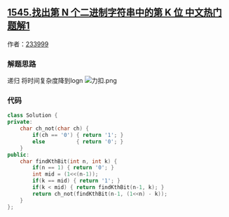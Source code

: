 ## [1545.找出第 N 个二进制字符串中的第 K 位 中文热门题解1](https://leetcode.cn/problems/find-kth-bit-in-nth-binary-string/solutions/100000/di-gui-shuang-bai-logn-by-233999)

作者：[233999](https://leetcode.cn/u/233999)
### 解题思路
递归 将时间复杂度降到logn
![力扣.png](https://pic.leetcode-cn.com/c64ec06965d0e1c67ec318737d4a6392f4f334f9c5c4551ead2eac9cb90091a7-%E5%8A%9B%E6%89%A3.png)

### 代码

```cpp
class Solution {
private:
    char ch_not(char ch) {
        if(ch == '0') { return '1'; }
        else          { return '0'; }
    }
public:
    char findKthBit(int n, int k) {
        if(n == 1) { return '0'; }
        int mid = (1<<(n-1));
        if(k == mid) { return '1'; }
        if(k < mid) { return findKthBit(n-1, k); }
        return ch_not(findKthBit(n-1, (1<<n) - k)); 
    }
};
```